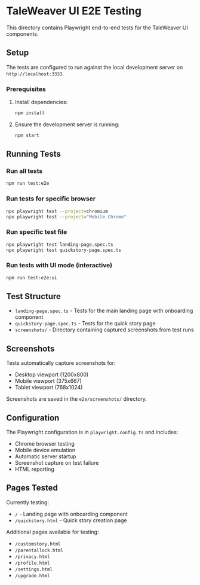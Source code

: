 # TaleWeaver UI E2E Testing

This directory contains Playwright end-to-end tests for the TaleWeaver UI components.

## Setup

The tests are configured to run against the local development server on `http://localhost:3333`.

### Prerequisites

1. Install dependencies:
   ```bash
   npm install
   ```

2. Ensure the development server is running:
   ```bash
   npm start
   ```

## Running Tests

### Run all tests
```bash
npm run test:e2e
```

### Run tests for specific browser
```bash
npx playwright test --project=chromium
npx playwright test --project="Mobile Chrome"
```

### Run specific test file
```bash
npx playwright test landing-page.spec.ts
npx playwright test quickstory-page.spec.ts
```

### Run tests with UI mode (interactive)
```bash
npm run test:e2e:ui
```

## Test Structure

- `landing-page.spec.ts` - Tests for the main landing page with onboarding component
- `quickstory-page.spec.ts` - Tests for the quick story page
- `screenshots/` - Directory containing captured screenshots from test runs

## Screenshots

Tests automatically capture screenshots for:
- Desktop viewport (1200x800)
- Mobile viewport (375x667) 
- Tablet viewport (768x1024)

Screenshots are saved in the `e2e/screenshots/` directory.

## Configuration

The Playwright configuration is in `playwright.config.ts` and includes:
- Chrome browser testing
- Mobile device emulation
- Automatic server startup
- Screenshot capture on test failure
- HTML reporting

## Pages Tested

Currently testing:
- `/` - Landing page with onboarding component
- `/quickstory.html` - Quick story creation page

Additional pages available for testing:
- `/customstory.html`
- `/parentallock.html`
- `/privacy.html`
- `/profile.html`
- `/settings.html`
- `/upgrade.html`